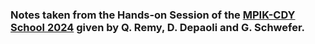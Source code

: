 ### Notes taken from the Hands-on Session of the [MPIK-CDY School 2024](https://www.mpi-hd.mpg.de/MPIK_CDY_2024/) given by Q. Remy, D. Depaoli and G. Schwefer.
